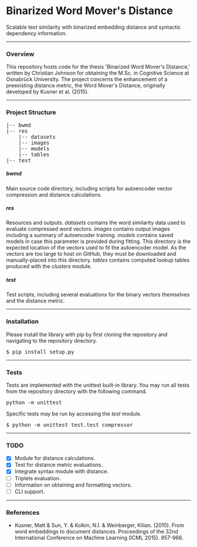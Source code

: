 # Binarized Word Mover's Distance
Scalable text similarity with binarized embedding distance and syntactic dependency information.

***

### Overview

This repository hosts code for the thesis 'Binarized Word Mover's Distance,' written by Christian Johnson for obtaining the M.Sc. in Cognitive Science at Osnabrück University. The project concerns the enhancement of a preexisting distance metric, the Word Mover's Distance, originally developed by Kusner et al. (2015).

***

### Project Structure

<pre>
|-- bwmd
|-- res
	|-- datasets
	|-- images
	|-- models
	|-- tables
|-- test
</pre>


##### bwmd

Main source code directory, including scripts for autoencoder vector compression and distance calculations.

##### res

Resources and outputs. *datasets* contains the word similarity data used to evaluate compressed word vectors. *images* contains output images including a summary of autoencoder training. *models* contains saved models in case this parameter is provided during fitting. This directory is the expected location of the vectors used to fit the autoencoder model. As the vectors are too large to host on GitHub, they must be downloaded and manually-placed into this directory. *tables* contains computed lookup tables produced with the *clusters* module.

##### test

Test scripts, including several evaluations for the binary vectors themselves and the distance metric.

***

### Installation

Please install the library with pip by first cloning the repository and navigating to the repository directory.

<pre>$ pip install setup.py</pre>

***

### Tests

Tests are implemented with the unittest built-in library. You may run all tests from the repository directory with the following command.

<pre>python -m unittest</pre>

Specific tests may be run by accessing the *test* module.

<pre>$ python -m unittest test.test_compressor</pre>

***

### TODO

- [x] Module for distance calculations.
- [x] Test for distance metric evaluations.
- [x] Integrate syntax module with distance.
- [ ] Triplets evaluation.
- [ ] Information on obtaining and formatting vectors.
- [ ] CLI support.

***

### References

- Kusner, Matt & Sun, Y. & Kolkin, N.I. & Weinberger, Kilian. (2015). From word embeddings to document distances. Proceedings of the 32nd International Conference on Machine Learning (ICML 2015). 957-966.
